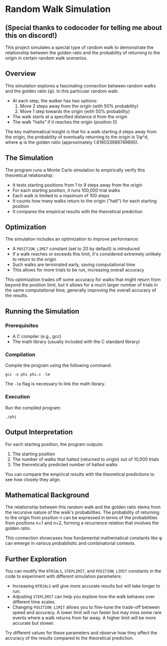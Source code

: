 
# Random Walk Simulation
## (Special thanks to codocoder for telling me about this on discord!)
This project simulates a special type of random walk to demonstrate the relationship between the golden ratio and the probability of returning to the origin in certain random walk scenarios.

## Overview

This simulation explores a fascinating connection between random walks and the golden ratio (φ). In this particular random walk:

- At each step, the walker has two options:
  1. Move 2 steps away from the origin (with 50% probability)
  2. Move 1 step towards the origin (with 50% probability)
- The walk starts at a specified distance d from the origin
- The walk "halts" if it reaches the origin (position 0)

The key mathematical insight is that for a walk starting d steps away from the origin, the probability of eventually returning to the origin is 1/φ^d, where φ is the golden ratio (approximately 1.618033988749895).

## The Simulation

The program runs a Monte Carlo simulation to empirically verify this theoretical relationship:

- It tests starting positions from 1 to 9 steps away from the origin
- For each starting position, it runs 100,000 trial walks
- Each walk is limited to a maximum of 100 steps
- It counts how many walks return to the origin ("halt") for each starting position
- It compares the empirical results with the theoretical prediction

## Optimization

The simulation includes an optimization to improve performance:

- A `POSITION_LIMIT` constant (set to 20 by default) is introduced
- If a walk reaches or exceeds this limit, it's considered extremely unlikely to return to the origin
- Such walks are terminated early, saving computational time
- This allows for more trials to be run, increasing overall accuracy

This optimization trades off some accuracy for walks that might return from beyond the position limit, but it allows for a much larger number of trials in the same computational time, generally improving the overall accuracy of the results.

## Running the Simulation

### Prerequisites

- A C compiler (e.g., gcc)
- The math library (usually included with the C standard library)

### Compilation

Compile the program using the following command:

```
gcc -o phi phi.c -lm
```

The `-lm` flag is necessary to link the math library.

### Execution

Run the compiled program:

```
./phi
```

## Output Interpretation

For each starting position, the program outputs:
1. The starting position
2. The number of walks that halted (returned to origin) out of 10,000 trials
3. The theoretically predicted number of halted walks

You can compare the empirical results with the theoretical predictions to see how closely they align.

## Mathematical Background

The relationship between this random walk and the golden ratio stems from the recursive nature of the walk's probabilities. The probability of returning to the origin from position n can be expressed in terms of the probabilities from positions n+1 and n+2, forming a recurrence relation that involves the golden ratio.

This connection showcases how fundamental mathematical constants like φ can emerge in various probabilistic and combinatorial contexts.

## Further Exploration

You can modify the `NTRIALS`, `STEPLIMIT`, and `POSITION_LIMIT` constants in the code to experiment with different simulation parameters:

- Increasing `NTRIALS` will give more accurate results but will take longer to run.
- Adjusting `STEPLIMIT` can help you explore how the walk behaves over different time scales.
- Changing `POSITION_LIMIT` allows you to fine-tune the trade-off between speed and accuracy. A lower limit will run faster but may miss some rare events where a walk returns from far away. A higher limit will be more accurate but slower.

Try different values for these parameters and observe how they affect the accuracy of the results compared to the theoretical prediction.
